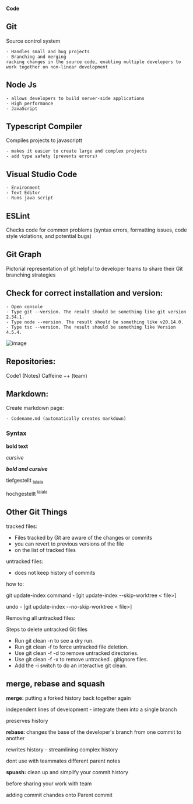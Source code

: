 __Code__ 
## Git

Source control system

	- Handles small and bug projects
	- Branching and merging
	racking changes in the source code, enabling multiple developers to work together on non-linear development
	
	
## Node Js

	- allows developers to build server-side applications 
	- High performance
	- JavaScript


## Typescript Compiler

Compiles projects to javascriptt

	- makes it easier to create large and complex projects
	- add type safety (prevents errors)

## Visual Studio Code

	- Environment
	- Text Editor
	- Runs java script

## ESLint

Checks code for common problems (syntax errors, formatting issues, code style violations, and potential bugs)

## Git Graph

Pictorial representation of git
 helpful to developer teams to share their Git branching strategies


## Check for correct installation and version:
	- Open console
	- Type git --version. The result should be something like git version 2.34.1.
	- Type node --version. The result should be something like v20.14.0.
	- Type tsc --version. The result should be something like Version 4.5.4.
![image](https://github.com/NxNelly/Code1/assets/173050947/43b45af5-b0b7-40d0-941b-5af35833c109)



## Repositories: 
Code1 (Notes)
Caffeine ++ (team)

## Markdown:

Create markdown page:

	- Codename.md (automatically creates markdown)
 ### Syntax

__bold text__

_cursive_

___bold and cursive___

tiefgestellt <sub>lalala

hochgestellt <sup>lalala


## Other Git Things

tracked files:

- Files tracked by Git are aware of the changes or commits 
- you can revert to previous versions of the file
- on the list of tracked files

untracked files:

- does not keep history of commits

how to:

git update-index command - [git update-index --skip-worktree < file>]

undo - [git update-index --no-skip-worktree < file>]

Removing all untracked files:

Steps to delete untracked Git files
- Run git clean -n to see a dry run.
- Run git clean -f to force untracked file deletion.
- Use git clean -f -d to remove untracked directories.
- Use git clean -f -x to remove untracked . gitignore files.
- Add the -i switch to do an interactive git clean.

## merge, rebase and squash

__merge:__ putting a forked history back together again

independent lines of development - integrate them into a single branch

preserves history

__rebase:__ changes the base of the developer's branch from one commit to another

rewrites history - streamlining complex history

dont use with teammates
different parent notes

__spuash:__ clean up and simplify your commit history

before sharing your work with team

adding commit chandes onto Parent commit